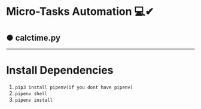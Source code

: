 # Micro-Tasks Automation 💻✔
## ● calctime.py
<hr>



# Install Dependencies
1. `pip3 install pipenv(if you dont have pipenv)`
2. `pipenv shell`
3. `pipenv install`
